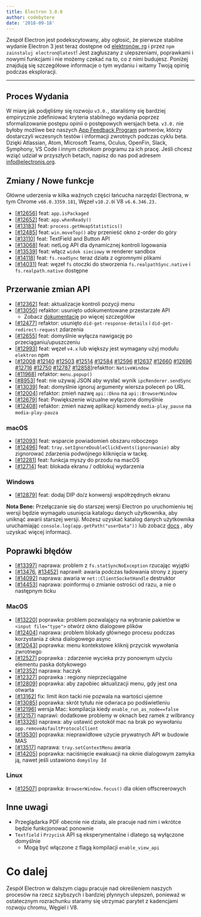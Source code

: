 ```yaml
---
title: Electron 3.0.0
author: codebytere
date: '2018-09-18'
---
```


Zespół Electron jest podekscytowany, aby ogłosić, że pierwsze stabilne wydanie Electron 3 jest teraz dostępne od [elektronów. rg](https://electronjs.org/) i przez `npm zainstaluj electron@latest`! Jest zagłuszany z ulepszeniami, poprawkami i nowymi funkcjami i nie możemy czekać na to, co z nimi budujesz. Poniżej znajdują się szczegółowe informacje o tym wydaniu i witamy Twoją opinię podczas eksploracji.

---

## Proces Wydania

W miarę jak podjęliśmy się rozwoju `v3.0.`, staraliśmy się bardziej empirycznie zdefiniować kryteria stabilnego wydania poprzez sformalizowanie postępu opinii o postępowych wersjach beta. `v3.0.` nie byłoby możliwe bez naszych [App Feedback Program](https://github.com/electron/electron/blob/3-0-x/docs/tutorial/app-feedback-program.md) partnerów, którzy dostarczyli wczesnych testów i informacji zwrotnych podczas cyklu beta. Dzięki Atlassian, Atom, Microsoft Teams, Oculus, OpenFin, Slack, Symphony, VS Code i innym członkom programu za ich pracę. Jeśli chcesz wziąć udział w przyszłych betach, napisz do nas pod adresem [info@electronjs.org](mailto:info@electronjs.org).

## Zmiany / Nowe funkcje

Główne uderzenia w kilka ważnych części łańcucha narzędzi Electrona, w tym Chrome `v66.0.3359.181`, Węzeł `v10.2.0`i V8 `v6.6.346.23.`

* [[#12656](https://github.com/electron/electron/pull/12656)] feat: `app.isPackaged`
* [[#12652](https://github.com/electron/electron/pull/12652)] feat: `app.whenReady()`
* [[#13183](https://github.com/electron/electron/pull/13183)] feat: `process.getHeapStatistics()`
* [[#12485](https://github.com/electron/electron/pull/12485)] feat: `win.moveTop()` aby przenieść okno z-order do góry
* [[#13110](https://github.com/electron/electron/pull/13110)] feat: TextField and Button API
* [[#13068](https://github.com/electron/electron/pull/13068)] feat: netLog API dla dynamicznej kontroli logowania
* [[#13539](https://github.com/electron/electron/pull/13539)] feat: włącz `widok sieciowy` w renderer sandbox
* [[#14118](https://github.com/electron/electron/pull/14118)] feat: `fs.readSync` teraz działa z ogromnymi plikami
* [[#14031](https://github.com/electron/electron/pull/14031)] feat: węzeł `fs` otoczki do stworzenia `fs.realpathSync.native` i `fs.realpath.native` dostępne

## Przerwanie zmian API

* [[#12362](https://github.com/electron/electron/pull/12362)] feat: aktualizacje kontroli pozycji menu
* [[#13050](https://github.com/electron/electron/pull/13050)] refaktor: usunięto udokumentowane przestarzałe API
  * Zobacz [dokumentację](https://github.com/electron/electron/blob/master/docs/api/breaking-changes.md#breaking-api-changes-30) po więcej szczegółów
* [[#12477](https://github.com/electron/electron/pull/12477)] refaktor: usunięto `did-get-response-details` i `did-get-redirect-request` zdarzenia
* [[#12655](https://github.com/electron/electron/pull/12655)] feat: domyślnie wyłącza nawigację po przeciąganiu/upuszczeniu
* [[#12993](https://github.com/electron/electron/pull/12993)] feat: węzeł `v4.x` lub większy jest wymagany użyj modułu `elektron` npm
* [[#12008](https://github.com/electron/electron/pull/12008) [#12140](https://github.com/electron/electron/pull/12140) [#12503](https://github.com/electron/electron/pull/12503) [#12514](https://github.com/electron/electron/pull/12514) [#12584](https://github.com/electron/electron/pull/12584) [#12596](https://github.com/electron/electron/pull/12596) [#12637](https://github.com/electron/electron/pull/12637) [#12660](https://github.com/electron/electron/pull/12660) [#12696](https://github.com/electron/electron/pull/12696) [#12716](https://github.com/electron/electron/pull/12716) [#12750](https://github.com/electron/electron/pull/12750) [#12787](https://github.com/electron/electron/pull/12787) [#12858](https://github.com/electron/electron/pull/12858)]refakttor: `NativeWindow`
* [[#11968](https://github.com/electron/electron/pull/11968)] refaktor: `menu.popup()`
* [[#8953](https://github.com/electron/electron/pull/8953)] feat: nie używaj JSON aby wysłać wynik `ipcRenderer.sendSync`
* [[#13039](https://github.com/electron/electron/pull/13039)] feat: domyślnie ignoruj argumenty wiersza poleceń po URL
* [[#12004](https://github.com/electron/electron/pull/12004)] refaktor: zmień nazwę `api::Okno` na `api::BrowserWindow`
* [[#12679](https://github.com/electron/electron/pull/12679)] feat: Powiększenie wizualne wyłączone domyślnie
* [[#12408](https://github.com/electron/electron/pull/12408)] refaktor: zmień nazwę aplikacji komendy `media-play_pause` na `media-play-pauza`

### macOS

* [[#12093](https://github.com/electron/electron/pull/12093)] feat: wsparcie powiadomień obszaru roboczego
* [[#12496](https://github.com/electron/electron/pull/12496)] feat: `tray.setIgnoreDoubleClickEvents(ignorowanie)` aby zignorować zdarzenia podwójnego kliknięcia w tackę.
* [[#12281](https://github.com/electron/electron/pull/12281)] feat: funkcja myszy do przodu na macOS
* [[#12714](https://github.com/electron/electron/pull/12714)] feat: blokada ekranu / odblokuj wydarzenia

### Windows

* [[#12879](https://github.com/electron/electron/pull/12879)] feat: dodaj DIP do/z konwersji współrzędnych ekranu

**Nota Bene:** Przełączanie się do starszej wersji Electron po uruchomieniu tej wersji będzie wymagało usunięcia katalogu danych użytkownika, aby uniknąć awarii starszej wersji. Możesz uzyskać katalog danych użytkownika uruchamiając `console.log(app.getPath("userData"))` lub zobacz [docs](https://electronjs.org/docs/api/app#appgetpathname) , aby uzyskać więcej informacji.

## Poprawki błędów

* [[#13397](https://github.com/electron/electron/pull/13397)] naprawa: problem z `fs.statSyncNoException` rzucając wyjątki
* [[#13476](https://github.com/electron/electron/pull/13476), [#13452](https://github.com/electron/electron/pull/13452)] naprawił: awaria podczas ładowania strony z jquery
* [[#14092](https://github.com/electron/electron/pull/14092)] naprawa: awaria w `net::ClientSocketHandle` destruktor
* [[#14453](https://github.com/electron/electron/pull/14453)] naprawa: poinformuj o zmianie ostrości od razu, a nie o następnym ticku

### MacOS

* [[#13220](https://github.com/electron/electron/pull/13220)] poprawka: problem pozwalający na wybranie pakietów w `<input file="type">` otwórz okno dialogowe plików
* [[#12404](https://github.com/electron/electron/pull/12404)] naprawa: problem blokady głównego procesu podczas korzystania z okna dialogowego async
* [[#12043](https://github.com/electron/electron/pull/12043)] poprawka: menu kontekstowe kliknij przycisk wywołania zwrotnego
* [[#12527](https://github.com/electron/electron/pull/12527)] poprawka : zdarzenie wycieka przy ponownym użyciu elementu paska dotykowego
* [[#12352](https://github.com/electron/electron/pull/12352)] naprawa: haczyk
* [[#12327](https://github.com/electron/electron/pull/12327)] poprawka : regiony nieprzeciągalne
* [[#12809](https://github.com/electron/electron/pull/12809)] poprawka: aby zapobiec aktualizacji menu, gdy jest ona otwarta
* [[#13162](https://github.com/electron/electron/pull/13162)] fix: limit ikon tacki nie pozwala na wartości ujemne
* [[#13085](https://github.com/electron/electron/pull/13085)] poprawka: skrót tytułu nie odwraca po podświetleniu
* [[#12196](https://github.com/electron/electron/pull/12196)] wersja Mac: kompilacja kiedy `enable_run_as_node==false`
* [[#12157](https://github.com/electron/electron/pull/12157)] naprawi: dodatkowe problemy w oknach bez ramek z wilbrancy
* [[#13326](https://github.com/electron/electron/pull/13326)] naprawa: aby ustawić protokół mac na brak po wywołaniu `app.removeAsfaultProtocolClient`
* [[#13530](https://github.com/electron/electron/pull/13530)] poprawka: nieprawidłowe użycie prywatnych API w budowie MAS
* [[#13517](https://github.com/electron/electron/pull/13517)] naprawa: `tray.setContextMenu` awaria
* [[#14205](https://github.com/electron/electron/pull/14205)] poprawka: naciśnięcie ewakuacji na oknie dialogowym zamyka ją, nawet jeśli ustawiono `domyślny Id`

### Linux

* [[#12507](https://github.com/electron/electron/pull/12507)] poprawka: `BrowserWindow.focus()` dla okien offscreerowych

## Inne uwagi

* Przeglądarka PDF obecnie nie działa, ale pracuje nad nim i wkrótce będzie funkcjonować ponownie
* `Textfield` i `Przycisk` API są eksperymentalne i dlatego są wyłączone domyślnie
  * Mogą być włączone z flagą kompilacji `enable_view_api`

# Co dalej

Zespół Electron w dalszym ciągu pracuje nad określeniem naszych procesów na rzecz szybszych i bardziej płynnych ulepszeń, ponieważ w ostatecznym rozrachunku staramy się utrzymać parytet z kadencjami rozwoju chromu, Węgiel i V8.
